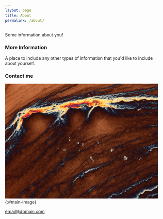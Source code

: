 ```yaml
---
layout: page
title: About
permalink: /about/
---
```


Some information about you!

### More Information

A place to include any other types of information that you'd like to include about yourself.

### Contact me

![Image Description](/images/13.jpeg){:#main-image}

[email@domain.com](mailto:email@domain.com)

